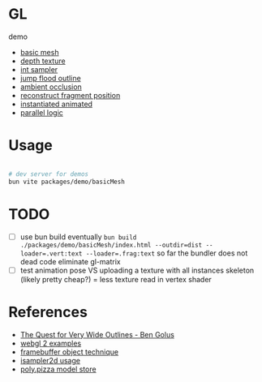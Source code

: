 # GL

demo
- [basic mesh](https://platane.github.io/gl-experiments/demo/basicMesh)
- [depth texture](https://platane.github.io/gl-experiments/demo/depthTexture)
- [int sampler](https://platane.github.io/gl-experiments/demo/intSampler)
- [jump flood outline](https://platane.github.io/gl-experiments/demo/jumpFloodOutline)
- [ambient occlusion](https://platane.github.io/gl-experiments/demo/ambientOcclusion)
- [reconstruct fragment position](https://platane.github.io/gl-experiments/demo/reconstructFragmentPosition)
- [instantiated animated](https://platane.github.io/gl-experiments/demo/instantiatedAnimated)
- [parallel logic](https://platane.github.io/gl-experiments/demo/parallelLogic)

# Usage

```sh

# dev server for demos
bun vite packages/demo/basicMesh

```

# TODO

- [ ] use bun build eventually
      `bun build ./packages/demo/basicMesh/index.html --outdir=dist --loader=.vert:text --loader=.frag:text`
      so far the bundler does not dead code eliminate gl-matrix
- [ ] test animation pose VS uploading a texture with all instances skeleton (likely pretty cheap?) = less texture read in vertex shader

# References

- [The Quest for Very Wide Outlines - Ben Golus](https://bgolus.medium.com/the-quest-for-very-wide-outlines-ba82ed442cd9)
- [webgl 2 examples](https://github.com/tsherif/webgl2examples)
- [framebuffer object technique](https://www.youtube.com/@osakaandrew/videos)
- [isampler2d usage](https://github.com/aadebdeb/Sample_WebGL2_IntegerTexture)
- [poly.pizza model store](https://poly.pizza/)
